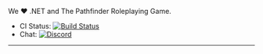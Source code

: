 We :heart: .NET and The Pathfinder Roleplaying Game.

- CI Status: [![Build Status](https://dev.azure.com/Missymessa/PCSharpGen/_apis/build/status/missymessa.pcsharpgen?branchName=master)](https://dev.azure.com/Missymessa/PCSharpGen/_build/latest?definitionId=1&branchName=master)
- Chat: [![Discord](https://img.shields.io/discord/736050509353451531?color=7389D8&label=%20&logo=discord&logoColor=ffffff)](https://discord.gg/tcygPG8 )

---

